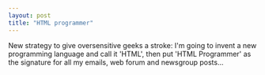 ```yaml
---
layout: post
title: "HTML programmer"
---
```




New strategy to give oversensitive geeks a stroke: I'm going to invent a new programming language and call it 'HTML', then put 'HTML Programmer' as the signature for all my emails, web forum and newsgroup posts...



